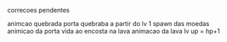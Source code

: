 correcoes pendentes

animcao quebrada
porta quebraba a partir do lv 1
spawn das moedas
animicao da porta
vida ao encosta na lava
animacao da lava
lv up = hp+1
